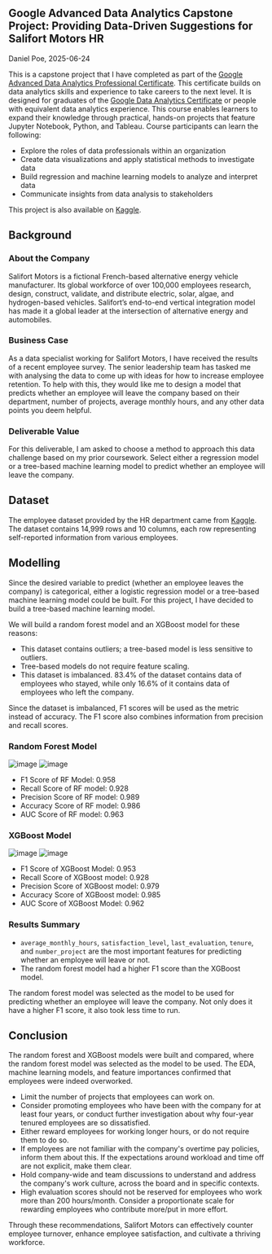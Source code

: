Google Advanced Data Analytics Capstone Project: Providing Data-Driven Suggestions for Salifort Motors HR
---
Daniel Poe, 2025-06-24

This is a capstone project that I have completed as part of the [Google Advanced Data Analytics Professional Certificate](https://www.coursera.org/professional-certificates/google-advanced-data-analytics). This certificate builds on data analytics skills and experience to take careers to the next level. It is designed for graduates of the [Google Data Analytics Certificate](https://www.coursera.org/professional-certificates/google-data-analytics) or people with equivalent data analytics experience. This course enables learners to expand their knowledge through practical, hands-on projects that feature Jupyter Notebook, Python, and Tableau. Course participants can learn the following:

- Explore the roles of data professionals within an organization 
- Create data visualizations and apply statistical methods to investigate data
- Build regression and machine learning models to analyze and interpret data
- Communicate insights from data analysis to stakeholders

This project is also available on [Kaggle](https://www.kaggle.com/code/phildanielpoe/google-advanced-data-analytics-capstone-project).

## Background

### About the Company
Salifort Motors is a fictional French-based alternative energy vehicle manufacturer. Its global workforce of over 100,000 employees research, design, construct, validate, and distribute electric, solar, algae, and hydrogen-based vehicles. Salifort’s end-to-end vertical integration model has made it a global leader at the intersection of alternative energy and automobiles.

### Business Case
As a data specialist working for Salifort Motors, I have received the results of a recent employee survey. The senior leadership team has tasked me with analysing the data to come up with ideas for how to increase employee retention. To help with this, they would like me to design a model that predicts whether an employee will leave the company based on their department, number of projects, average monthly hours, and any other data points you deem helpful. 

### Deliverable Value
For this deliverable, I am asked to choose a method to approach this data challenge based on my prior coursework. Select either a regression model or a tree-based machine learning model to predict whether an employee will leave the company.

## Dataset
The employee dataset provided by the HR department came from [Kaggle](https://www.kaggle.com/datasets/mfaisalqureshi/hr-analytics-and-job-prediction). The dataset contains 14,999 rows and 10 columns, each row representing self-reported information from various employees.

## Modelling

Since the desired variable to predict (whether an employee leaves the company) is categorical, either a logistic regression model or a tree-based machine learning model could be built. For this project, I have decided to build a tree-based machine learning model.

We will build a random forest model and an XGBoost model for these reasons:

- This dataset contains outliers; a tree-based model is less sensitive to outliers.
- Tree-based models do not require feature scaling.
- This dataset is imbalanced. 83.4% of the dataset contains data of employees who stayed, while only 16.6% of it contains data of employees who left the company.

Since the dataset is imbalanced, F1 scores will be used as the metric instead of accuracy. The F1 score also combines information from precision and recall scores.

### Random Forest Model
![image](https://github.com/user-attachments/assets/ff4fc29b-ef11-446e-aad5-007ce02d25f4)
![image](https://github.com/user-attachments/assets/ea5fd4ae-d2ac-4798-9b78-a2f3a797fa77)

- F1 Score of RF Model: 0.958
- Recall Score of RF model: 0.928
- Precision Score of RF model: 0.989
- Accuracy Score of RF model: 0.986
- AUC Score of RF model: 0.963

### XGBoost Model
![image](https://github.com/user-attachments/assets/b8d9e88f-deeb-428a-87f0-da6c166fcefe)
![image](https://github.com/user-attachments/assets/0a8fb013-4e1d-48d9-8d93-e69749599892)

- F1 Score of XGBoost Model: 0.953
- Recall Score of XGBoost model: 0.928
- Precision Score of XGBoost model: 0.979
- Accuracy Score of XGBoost model: 0.985
- AUC Score of XGBoost Model: 0.962

### Results Summary
- `average_monthly_hours`, `satisfaction_level`, `last_evaluation`, `tenure`, and `number_project` are the most important features for predicting whether an employee will leave or not.
- The random forest model had a higher F1 score than the XGBoost model.

The random forest model was selected as the model to be used for predicting whether an employee will leave the company. Not only does it have a higher F1 score, it also took less time to run.

## Conclusion
The random forest and XGBoost models were built and compared, where the random forest model was selected as the model to be used. The EDA, machine learning models, and feature importances confirmed that employees were indeed overworked.

- Limit the number of projects that employees can work on.
- Consider promoting employees who have been with the company for at least four years, or conduct further investigation about why four-year tenured employees are so dissatisfied.
- Either reward employees for working longer hours, or do not require them to do so.
- If employees are not familiar with the company's overtime pay policies, inform them about this. If the expectations around workload and time off are not explicit, make them clear.
- Hold company-wide and team discussions to understand and address the company's work culture, across the board and in specific contexts.
- High evaluation scores should not be reserved for employees who work more than 200 hours/month. Consider a proportionate scale for rewarding employees who contribute more/put in more effort.

Through these recommendations, Salifort Motors can effectively counter employee turnover, enhance employee satisfaction, and cultivate a thriving workforce.
